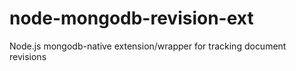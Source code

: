 node-mongodb-revision-ext
=========================

Node.js mongodb-native extension/wrapper for tracking document revisions
